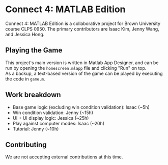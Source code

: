 # Connect 4: MATLAB Edition

Connect 4: MATLAB Edition is a collaborative project for Brown University course CLPS 0950. The primary contributors are Isaac Kim, Jenny Wang, and Jessica Hong.

## Playing the Game
This project's main version is written in Matlab App Designer, and can be run by opening the `homescreen.mlapp` file and clicking "Run" on top.  
As a backup, a text-based version of the game can be played by executing the code in `game.m`.

## Work breakdown
- Base game logic (excluding win condition validation): Isaac (~5h)
- Win condition validation: Jenny (~15h)
- UI + UI display logic: Jessica (~25h)
- Play against computer modes: Isaac (~20h)
- Tutorial: Jenny (~10h)

## Contributing
We are not accepting external contributions at this time.